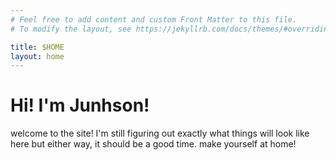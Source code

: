 ```yaml
---
# Feel free to add content and custom Front Matter to this file.
# To modify the layout, see https://jekyllrb.com/docs/themes/#overriding-theme-defaults

title: $HOME
layout: home
---
```


# Hi! I'm Junhson!

welcome to the site! I'm still figuring out exactly what things will look like here but either way, it should be a good time. make yourself at home!
